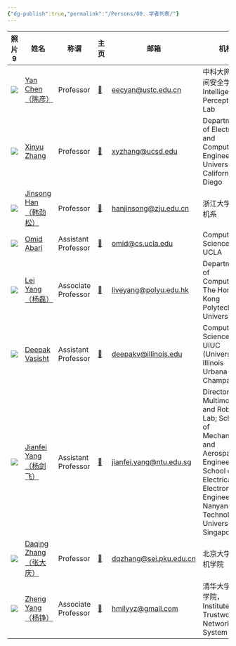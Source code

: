 ```yaml
---
{"dg-publish":true,"permalink":"/Persons/00. 学者列表/"}
---
```



<div><table class="dataview table-view-table"><thead class="table-view-thead"><tr class="table-view-tr-header"><th class="table-view-th"><span>照片</span><span class="dataview small-text">9</span></th><th class="table-view-th"><span>姓名</span></th><th class="table-view-th"><span>称谓</span></th><th class="table-view-th"><span>主页</span></th><th class="table-view-th"><span>邮箱</span></th><th class="table-view-th"><span>机构</span></th></tr></thead><tbody class="table-view-tbody"><tr><td><span><img src="https://ustc-ip-lab.github.io/author/yan-chen/avatar_hu3a2902f3abb4a7c643c670666cdeb795_218805_270x270_fill_q75_lanczos_center.jpg" referrerpolicy="no-referrer"></span></td><td><span><a data-tooltip-position="top" aria-label="Persons/Scholars/Yan Chen（陈彦）.md" data-href="Persons/Scholars/Yan Chen（陈彦）.md" href="Persons/Scholars/Yan Chen（陈彦）.md" class="internal-link" target="_blank" rel="noopener">Yan Chen（陈彦）</a></span></td><td><span>Professor</span></td><td><span><a data-tooltip-position="top" aria-label="https://ustc-ip-lab.github.io/author/yan-chen/" rel="noopener" class="external-link" href="https://ustc-ip-lab.github.io/author/yan-chen/" target="_blank">🔗</a></span></td><td><span><a data-tooltip-position="top" aria-label="mailto:eecyan@ustc.edu.cn" rel="noopener" class="external-link" href="mailto:eecyan@ustc.edu.cn" target="_blank">eecyan@ustc.edu.cn</a></span></td><td><span>中科大网络空间安全学院，Intelligent Perception Lab</span></td></tr><tr><td><span><img src="http://xyzhang.ucsd.edu/images/xyzhang.jpg" referrerpolicy="no-referrer"></span></td><td><span><a data-tooltip-position="top" aria-label="Persons/Scholars/Xinyu Zhang.md" data-href="Persons/Scholars/Xinyu Zhang.md" href="Persons/Scholars/Xinyu Zhang.md" class="internal-link" target="_blank" rel="noopener">Xinyu Zhang</a></span></td><td><span>Professor</span></td><td><span><a data-tooltip-position="top" aria-label="http://xyzhang.ucsd.edu/index.html" rel="noopener" class="external-link" href="http://xyzhang.ucsd.edu/index.html" target="_blank">🔗</a></span></td><td><span><a data-tooltip-position="top" aria-label="mailto:xyzhang@ucsd.edu" rel="noopener" class="external-link" href="mailto:xyzhang@ucsd.edu" target="_blank">xyzhang@ucsd.edu</a></span></td><td><span>Department of Electrical and Computer Engineering, University of California San Diego</span></td></tr><tr><td><span><img src="https://person.zju.edu.cn/person//attachments/2019-03/0313080449-657233768.jpg" referrerpolicy="no-referrer"></span></td><td><span><a data-tooltip-position="top" aria-label="Persons/Scholars/Jinsong Han（韩劲松）.md" data-href="Persons/Scholars/Jinsong Han（韩劲松）.md" href="Persons/Scholars/Jinsong Han（韩劲松）.md" class="internal-link" target="_blank" rel="noopener">Jinsong Han（韩劲松）</a></span></td><td><span>Professor</span></td><td><span><a data-tooltip-position="top" aria-label="https://person.zju.edu.cn/en/hanjinsong#0" rel="noopener" class="external-link" href="https://person.zju.edu.cn/en/hanjinsong#0" target="_blank">🔗</a></span></td><td><span><a data-tooltip-position="top" aria-label="mailto:hanjinsong@zju.edu.cn" rel="noopener" class="external-link" href="mailto:hanjinsong@zju.edu.cn" target="_blank">hanjinsong@zju.edu.cn</a></span></td><td><span>浙江大学计算机系</span></td></tr><tr><td><span><img src="https://web.cs.ucla.edu/~omid/files/omid.jpg" referrerpolicy="no-referrer"></span></td><td><span><a data-tooltip-position="top" aria-label="Persons/Scholars/Omid Abari.md" data-href="Persons/Scholars/Omid Abari.md" href="Persons/Scholars/Omid Abari.md" class="internal-link" target="_blank" rel="noopener">Omid Abari</a></span></td><td><span>Assistant Professor</span></td><td><span><a data-tooltip-position="top" aria-label="https://web.cs.ucla.edu/~omid/" rel="noopener" class="external-link" href="https://web.cs.ucla.edu/~omid/" target="_blank">🔗</a></span></td><td><span><a data-tooltip-position="top" aria-label="mailto:omid@cs.ucla.edu" rel="noopener" class="external-link" href="mailto:omid@cs.ucla.edu" target="_blank">omid@cs.ucla.edu</a></span></td><td><span>Computer Science, UCLA</span></td></tr><tr><td><span><img src="https://web.comp.polyu.edu.hk/csyanglei/img/yanglei.jpg" referrerpolicy="no-referrer"></span></td><td><span><a data-tooltip-position="top" aria-label="Persons/Scholars/Lei Yang（杨磊）.md" data-href="Persons/Scholars/Lei Yang（杨磊）.md" href="Persons/Scholars/Lei Yang（杨磊）.md" class="internal-link" target="_blank" rel="noopener">Lei Yang（杨磊）</a></span></td><td><span>Associate Professor</span></td><td><span><a data-tooltip-position="top" aria-label="http://young.tagsys.org" rel="noopener" class="external-link" href="http://young.tagsys.org" target="_blank">🔗</a></span></td><td><span><a data-tooltip-position="top" aria-label="mailto:liveyang@polyu.edu.hk" rel="noopener" class="external-link" href="mailto:liveyang@polyu.edu.hk" target="_blank">liveyang@polyu.edu.hk</a></span></td><td><span>Department of Computing, The Hong Kong Polytechnic University</span></td></tr><tr><td><span><img src="https://deepakv.web.illinois.edu/assets/images/deepak_pic.png" referrerpolicy="no-referrer"></span></td><td><span><a data-tooltip-position="top" aria-label="Persons/Scholars/Deepak Vasisht.md" data-href="Persons/Scholars/Deepak Vasisht.md" href="Persons/Scholars/Deepak Vasisht.md" class="internal-link" target="_blank" rel="noopener">Deepak Vasisht</a></span></td><td><span>Assistant Professor</span></td><td><span><a data-tooltip-position="top" aria-label="https://deepakv.web.illinois.edu/" rel="noopener" class="external-link" href="https://deepakv.web.illinois.edu/" target="_blank">🔗</a></span></td><td><span><a data-tooltip-position="top" aria-label="mailto:deepakv@illinois.edu" rel="noopener" class="external-link" href="mailto:deepakv@illinois.edu" target="_blank">deepakv@illinois.edu</a></span></td><td><span>Computer Science, UIUC (University of Illinois Urbana-Champaign)</span></td></tr><tr><td><span><img src="https://marsyang.site/portrait.jpg" referrerpolicy="no-referrer"></span></td><td><span><a data-tooltip-position="top" aria-label="Persons/Scholars/Jianfei Yang（杨剑飞）.md" data-href="Persons/Scholars/Jianfei Yang（杨剑飞）.md" href="Persons/Scholars/Jianfei Yang（杨剑飞）.md" class="internal-link" target="_blank" rel="noopener">Jianfei Yang（杨剑飞）</a></span></td><td><span>Assistant Professor</span></td><td><span><a data-tooltip-position="top" aria-label="https://marsyang.site/" rel="noopener" class="external-link" href="https://marsyang.site/" target="_blank">🔗</a></span></td><td><span><a data-tooltip-position="top" aria-label="mailto:jianfei.yang@ntu.edu.sg" rel="noopener" class="external-link" href="mailto:jianfei.yang@ntu.edu.sg" target="_blank">jianfei.yang@ntu.edu.sg</a></span></td><td><span>Director of Multimodal AI and RoboticS  Lab; School of Mechanical and Aerospace Engineering; School of Electrical and Electronic Engineering; Nanyang Technological University, Singapore</span></td></tr><tr><td><span><img src="http://www-public.tem-tsp.eu/~zhang_da/fig/daqing.jpg" referrerpolicy="no-referrer"></span></td><td><span><a data-tooltip-position="top" aria-label="Persons/Scholars/Daqing Zhang（张大庆）.md" data-href="Persons/Scholars/Daqing Zhang（张大庆）.md" href="Persons/Scholars/Daqing Zhang（张大庆）.md" class="internal-link" target="_blank" rel="noopener">Daqing Zhang（张大庆）</a></span></td><td><span>Professor</span></td><td><span><a data-tooltip-position="top" aria-label="http://www-public.tem-tsp.eu/~zhang_da/DaqingZhang.html" rel="noopener" class="external-link" href="http://www-public.tem-tsp.eu/~zhang_da/DaqingZhang.html" target="_blank">🔗</a></span></td><td><span><a data-tooltip-position="top" aria-label="mailto:dqzhang@sei.pku.edu.cn" rel="noopener" class="external-link" href="mailto:dqzhang@sei.pku.edu.cn" target="_blank">dqzhang@sei.pku.edu.cn</a></span></td><td><span>北京大学计算机学院</span></td></tr><tr><td><span><img src="http://tns.thss.tsinghua.edu.cn/~yangzheng/images/yangzheng-2020.jpg" referrerpolicy="no-referrer"></span></td><td><span><a data-tooltip-position="top" aria-label="Persons/Scholars/Zheng Yang（杨铮）.md" data-href="Persons/Scholars/Zheng Yang（杨铮）.md" href="Persons/Scholars/Zheng Yang（杨铮）.md" class="internal-link" target="_blank" rel="noopener">Zheng Yang（杨铮）</a></span></td><td><span>Associate Professor</span></td><td><span><a data-tooltip-position="top" aria-label="http://tns.thss.tsinghua.edu.cn/~yangzheng/" rel="noopener" class="external-link" href="http://tns.thss.tsinghua.edu.cn/~yangzheng/" target="_blank">🔗</a></span></td><td><span><a data-tooltip-position="top" aria-label="mailto:hmilyyz@gmail.com" rel="noopener" class="external-link" href="mailto:hmilyyz@gmail.com" target="_blank">hmilyyz@gmail.com</a></span></td><td><span>清华大学软件学院，Institute of Trustworthy Network and System</span></td></tr></tbody></table></div>
